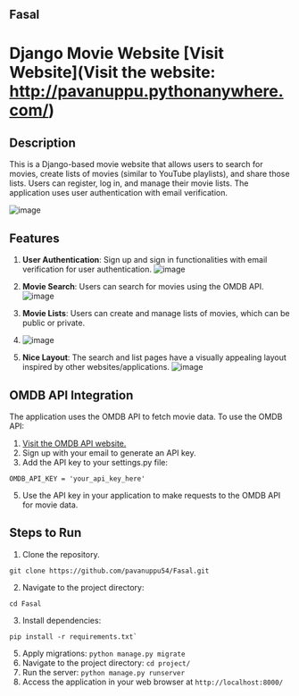 ## Fasal

# Django Movie Website [Visit Website](Visit the website: http://pavanuppu.pythonanywhere.com/)

## Description

This is a Django-based movie website that allows users to search for movies, create lists of movies (similar to YouTube playlists), and share those lists. Users can register, log in, and manage their movie lists. The application uses user authentication with email verification.


![image](https://github.com/pavanuppu54/Fasal/assets/110449636/78fafce7-98b6-47bf-af36-3c08dc2d200a)

## Features

1. **User Authentication**: Sign up and sign in functionalities with email verification for user authentication.
![image](https://github.com/pavanuppu54/Fasal/assets/110449636/4433931d-e6c1-4744-87a2-51d3f852ccc8)

2. **Movie Search**: Users can search for movies using the OMDB API.
![image](https://github.com/pavanuppu54/Fasal/assets/110449636/2e3cb277-5db3-4702-8559-6f2b3db4c1f3)

3. **Movie Lists**: Users can create and manage lists of movies, which can be public or private.
4. ![image](https://github.com/pavanuppu54/Fasal/assets/110449636/7007e607-67cb-4328-9f65-f9d7783f0ade)

5. **Nice Layout**: The search and list pages have a visually appealing layout inspired by other websites/applications.
![image](https://github.com/pavanuppu54/Fasal/assets/110449636/60aff4f4-57d0-4c26-894a-a3d882d573ea)

## OMDB API Integration
The application uses the OMDB API to fetch movie data. To use the OMDB API:

1. [Visit the OMDB API website.](http://www.omdbapi.com/)
2. Sign up with your email to generate an API key.
3. Add the API key to your settings.py file:
```
OMDB_API_KEY = 'your_api_key_here'
```
5. Use the API key in your application to make requests to the OMDB API for movie data.


## Steps to Run


1. Clone the repository.
```
git clone https://github.com/pavanuppu54/Fasal.git
```
2. Navigate to the project directory:
```
cd Fasal
```
3. Install dependencies:
```
pip install -r requirements.txt`
```
5. Apply migrations: `python manage.py migrate`
6. Navigate to the project directory: `cd project/`
7. Run the server: `python manage.py runserver`
8. Access the application in your web browser at `http://localhost:8000/`


